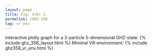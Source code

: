 ```yaml
---
layout: page
title: Fig. 4(b) I.
permalink: /GHZ-358
tag: vr_env
---
```


Interactive plotly graph for a 3-particle 5-dimensional GHZ-state:
{% include ghz_358_layout.html %}
Minimal VR-environment:
{% include ghz358_vr_env.html %}
